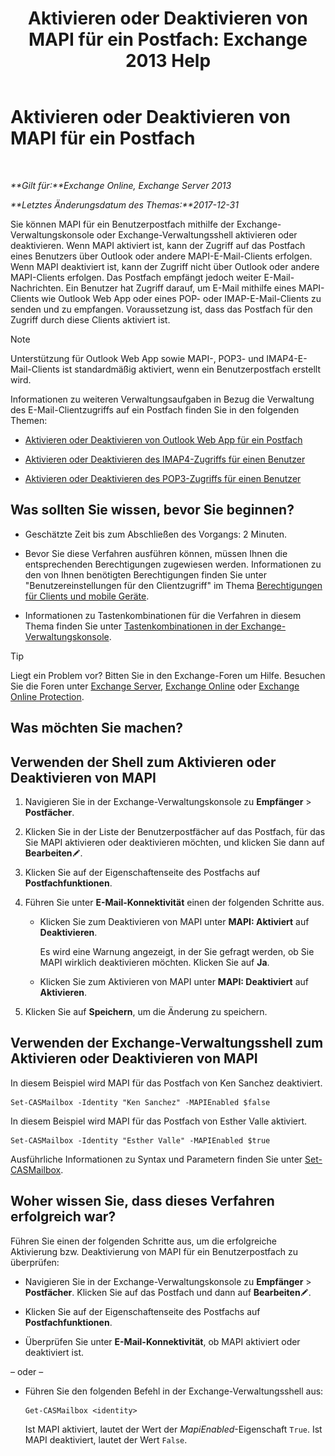 ﻿---
title: 'Aktivieren oder Deaktivieren von MAPI für ein Postfach: Exchange 2013 Help'
TOCTitle: Aktivieren oder Deaktivieren von MAPI für ein Postfach
ms:assetid: c2c6718c-a2c0-4ed2-b4ed-364c3cb1f592
ms:mtpsurl: https://technet.microsoft.com/de-de/library/Bb124497(v=EXCHG.150)
ms:contentKeyID: 50554922
ms.date: 04/24/2018
mtps_version: v=EXCHG.150
ms.translationtype: HT
---

# Aktivieren oder Deaktivieren von MAPI für ein Postfach

 

_**Gilt für:**Exchange Online, Exchange Server 2013_

_**Letztes Änderungsdatum des Themas:**2017-12-31_

Sie können MAPI für ein Benutzerpostfach mithilfe der Exchange-Verwaltungskonsole oder Exchange-Verwaltungsshell aktivieren oder deaktivieren. Wenn MAPI aktiviert ist, kann der Zugriff auf das Postfach eines Benutzers über Outlook oder andere MAPI-E-Mail-Clients erfolgen. Wenn MAPI deaktiviert ist, kann der Zugriff nicht über Outlook oder andere MAPI-Clients erfolgen. Das Postfach empfängt jedoch weiter E-Mail-Nachrichten. Ein Benutzer hat Zugriff darauf, um E-Mail mithilfe eines MAPI-Clients wie Outlook Web App oder eines POP- oder IMAP-E-Mail-Clients zu senden und zu empfangen. Voraussetzung ist, dass das Postfach für den Zugriff durch diese Clients aktiviert ist.


> [!NOTE]
> Unterstützung für Outlook Web App sowie MAPI-, POP3- und IMAP4-E-Mail-Clients ist standardmäßig aktiviert, wenn ein Benutzerpostfach erstellt wird.



Informationen zu weiteren Verwaltungsaufgaben in Bezug die Verwaltung des E-Mail-Clientzugriffs auf ein Postfach finden Sie in den folgenden Themen:

  - [Aktivieren oder Deaktivieren von Outlook Web App für ein Postfach](enable-or-disable-outlook-web-app-for-a-mailbox-exchange-2013-help.md)

  - [Aktivieren oder Deaktivieren des IMAP4-Zugriffs für einen Benutzer](enable-or-disable-imap4-access-for-a-user-exchange-2013-help.md)

  - [Aktivieren oder Deaktivieren des POP3-Zugriffs für einen Benutzer](enable-or-disable-pop3-access-for-a-user-exchange-2013-help.md)

## Was sollten Sie wissen, bevor Sie beginnen?

  - Geschätzte Zeit bis zum Abschließen des Vorgangs: 2 Minuten.

  - Bevor Sie diese Verfahren ausführen können, müssen Ihnen die entsprechenden Berechtigungen zugewiesen werden. Informationen zu den von Ihnen benötigten Berechtigungen finden Sie unter "Benutzereinstellungen für den Clientzugriff" im Thema [Berechtigungen für Clients und mobile Geräte](clients-and-mobile-devices-permissions-exchange-2013-help.md).

  - Informationen zu Tastenkombinationen für die Verfahren in diesem Thema finden Sie unter [Tastenkombinationen in der Exchange-Verwaltungskonsole](keyboard-shortcuts-in-the-exchange-admin-center-exchange-online-protection-help.md).


> [!TIP]
> Liegt ein Problem vor? Bitten Sie in den Exchange-Foren um Hilfe. Besuchen Sie die Foren unter <A href="https://go.microsoft.com/fwlink/p/?linkid=60612">Exchange Server</A>, <A href="https://go.microsoft.com/fwlink/p/?linkid=267542">Exchange Online</A> oder <A href="https://go.microsoft.com/fwlink/p/?linkid=285351">Exchange Online Protection</A>.



## Was möchten Sie machen?

## Verwenden der Shell zum Aktivieren oder Deaktivieren von MAPI

1.  Navigieren Sie in der Exchange-Verwaltungskonsole zu **Empfänger** \> **Postfächer**.

2.  Klicken Sie in der Liste der Benutzerpostfächer auf das Postfach, für das Sie MAPI aktivieren oder deaktivieren möchten, und klicken Sie dann auf **Bearbeiten**![Bearbeitungssymbol](images/Bb124582.6f53ccb2-1f13-4c02-bea0-30690e6ea71d(EXCHG.150).gif "Bearbeitungssymbol").

3.  Klicken Sie auf der Eigenschaftenseite des Postfachs auf **Postfachfunktionen**.

4.  Führen Sie unter **E-Mail-Konnektivität** einen der folgenden Schritte aus.
    
      - Klicken Sie zum Deaktivieren von MAPI unter **MAPI: Aktiviert** auf **Deaktivieren**.
        
        Es wird eine Warnung angezeigt, in der Sie gefragt werden, ob Sie MAPI wirklich deaktivieren möchten. Klicken Sie auf **Ja**.
    
      - Klicken Sie zum Aktivieren von MAPI unter **MAPI: Deaktiviert** auf **Aktivieren**.

5.  Klicken Sie auf **Speichern**, um die Änderung zu speichern.

## Verwenden der Exchange-Verwaltungsshell zum Aktivieren oder Deaktivieren von MAPI

In diesem Beispiel wird MAPI für das Postfach von Ken Sanchez deaktiviert.

    Set-CASMailbox -Identity "Ken Sanchez" -MAPIEnabled $false

In diesem Beispiel wird MAPI für das Postfach von Esther Valle aktiviert.

    Set-CASMailbox -Identity "Esther Valle" -MAPIEnabled $true

Ausführliche Informationen zu Syntax und Parametern finden Sie unter [Set-CASMailbox](https://technet.microsoft.com/de-de/library/bb125264\(v=exchg.150\)).

## Woher wissen Sie, dass dieses Verfahren erfolgreich war?

Führen Sie einen der folgenden Schritte aus, um die erfolgreiche Aktivierung bzw. Deaktivierung von MAPI für ein Benutzerpostfach zu überprüfen:

  - Navigieren Sie in der Exchange-Verwaltungskonsole zu **Empfänger** \> **Postfächer**. Klicken Sie auf das Postfach und dann auf **Bearbeiten**![Bearbeitungssymbol](images/Bb124582.6f53ccb2-1f13-4c02-bea0-30690e6ea71d(EXCHG.150).gif "Bearbeitungssymbol").

  - Klicken Sie auf der Eigenschaftenseite des Postfachs auf **Postfachfunktionen**.

  - Überprüfen Sie unter **E-Mail-Konnektivität**, ob MAPI aktiviert oder deaktiviert ist.

– oder –

  - Führen Sie den folgenden Befehl in der Exchange-Verwaltungsshell aus:
    
        Get-CASMailbox <identity>
    
    Ist MAPI aktiviert, lautet der Wert der *MapiEnabled*-Eigenschaft `True`. Ist MAPI deaktiviert, lautet der Wert `False`.

